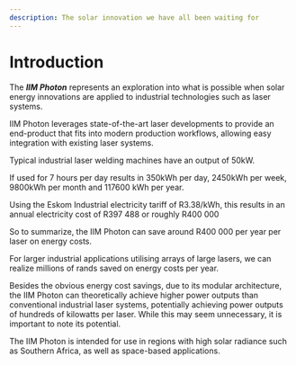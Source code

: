 ```yaml
---
description: The solar innovation we have all been waiting for
---
```


# Introduction

The _**IIM Photon**_ represents an exploration into what is possible when solar energy innovations are applied to industrial technologies such as laser systems.

IIM Photon leverages state-of-the-art laser developments to provide an end-product that fits into modern production workflows, allowing easy integration with existing laser systems.

Typical industrial laser welding machines have an output of 50kW.

If used for 7 hours per day results in 350kWh per day, 2450kWh per week, 9800kWh per month and 117600 kWh per year.

Using the Eskom Industrial electricity tariff of R3.38/kWh, this results in an annual electricity cost of R397 488 or roughly R400 000

So to summarize, the IIM Photon can save around R400 000 per year per laser on energy costs.

For larger industrial applications utilising arrays of large lasers, we can realize millions of rands saved on energy costs per year.

Besides the obvious energy cost savings, due to its modular architecture, the IIM Photon can theoretically achieve higher power outputs than conventional industrial laser systems, potentially achieving power outputs of hundreds of kilowatts per laser. While this may seem unnecessary, it is important to note its potential.

The IIM Photon is intended for use in regions with high solar radiance such as Southern Africa, as well as space-based applications.  


